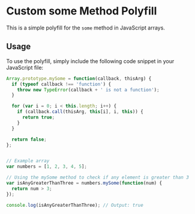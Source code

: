 # Custom some Method Polyfill

This is a simple polyfill for the `some` method in JavaScript arrays.

## Usage

To use the polyfill, simply include the following code snippet in your JavaScript file:

```javascript
Array.prototype.mySome = function(callback, thisArg) {
  if (typeof callback !== 'function') {
    throw new TypeError(callback + ' is not a function');
  }

  for (var i = 0; i < this.length; i++) {
    if (callback.call(thisArg, this[i], i, this)) {
      return true;
    }
  }

  return false;
};


// Example array
var numbers = [1, 2, 3, 4, 5];

// Using the mySome method to check if any element is greater than 3
var isAnyGreaterThanThree = numbers.mySome(function(num) {
  return num > 3;
});

console.log(isAnyGreaterThanThree); // Output: true
